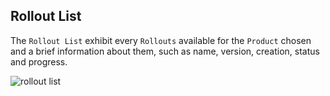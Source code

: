 ## Rollout List

The `Rollout List` exhibit every `Rollouts` available for the `Product` chosen and a brief information about them, such as name, version, creation, status and progress.

![rollout list](/img/Dashboard/rolloutList.png)
